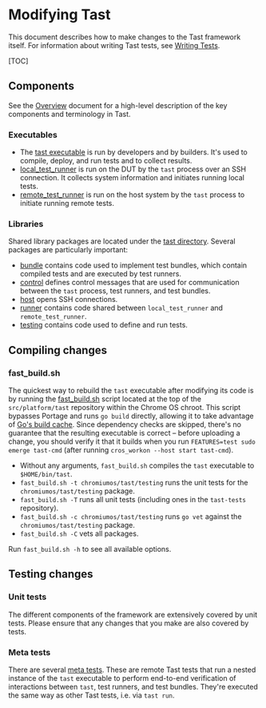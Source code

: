 # Modifying Tast

This document describes how to make changes to the Tast framework itself. For
information about writing Tast tests, see [Writing Tests].

[Writing Tests]: writing_tests.md

[TOC]

## Components

See the [Overview] document for a high-level description of the key components
and terminology in Tast.

[Overview]: overview.md

### Executables

*   The [tast executable] is run by developers and by builders. It's used to
    compile, deploy, and run tests and to collect results.
*   [local_test_runner] is run on the DUT by the `tast` process over an SSH
    connection. It collects system information and initiates running local
    tests.
*   [remote_test_runner] is run on the host system by the `tast` process to
    initiate running remote tests.

### Libraries

Shared library packages are located under the [tast directory]. Several packages
are particularly important:

*   [bundle] contains code used to implement test bundles, which contain
    compiled tests and are executed by test runners.
*   [control] defines control messages that are used for communication between
    the `tast` process, test runners, and test bundles.
*   [host] opens SSH connections.
*   [runner] contains code shared between `local_test_runner` and
    `remote_test_runner`.
*   [testing] contains code used to define and run tests.

[tast executable]: https://chromium.googlesource.com/chromiumos/platform/tast/+/master/src/chromiumos/cmd/tast/
[local_test_runner]: https://chromium.googlesource.com/chromiumos/platform/tast/+/master/src/chromiumos/cmd/local_test_runner/
[remote_test_runner]: https://chromium.googlesource.com/chromiumos/platform/tast/+/master/src/chromiumos/cmd/remote_test_runner/
[tast directory]: https://chromium.googlesource.com/chromiumos/platform/tast/+/master/src/chromiumos/tast/
[bundle]: https://chromium.googlesource.com/chromiumos/platform/tast/+/master/src/chromiumos/tast/bundle/
[control]: https://chromium.googlesource.com/chromiumos/platform/tast/+/master/src/chromiumos/tast/control/
[host]: https://chromium.googlesource.com/chromiumos/platform/tast/+/master/src/chromiumos/tast/host/
[runner]: https://chromium.googlesource.com/chromiumos/platform/tast/+/master/src/chromiumos/tast/runner/
[testing]: https://chromium.googlesource.com/chromiumos/platform/tast/+/master/src/chromiumos/tast/testing/

## Compiling changes

### fast_build.sh

The quickest way to rebuild the `tast` executable after modifying its code is by
running the [fast_build.sh] script located at the top of the `src/platform/tast`
repository within the Chrome OS chroot. This script bypasses Portage and runs
`go build` directly, allowing it to take advantage of [Go's build cache]. Since
dependency checks are skipped, there's no guarantee that the resulting
executable is correct – before uploading a change, you should verify it that it
builds when you run `FEATURES=test sudo emerge tast-cmd` (after running
`cros_workon --host start tast-cmd`).

*   Without any arguments, `fast_build.sh` compiles the `tast` executable to
    `$HOME/bin/tast`.
*   `fast_build.sh -t chromiumos/tast/testing` runs the unit tests for the
    `chromiumos/tast/testing` package.
*   `fast_build.sh -T` runs all unit tests (including ones in the `tast-tests`
    repository).
*   `fast_build.sh -c chromiumos/tast/testing` runs `go vet` against the
    `chromiumos/tast/testing` package.
*   `fast_build.sh -C` vets all packages.

Run `fast_build.sh -h` to see all available options.

[fast_build.sh]: https://chromium.googlesource.com/chromiumos/platform/tast/+/master/fast_build.sh
[Go's build cache]: https://golang.org/cmd/go/#hdr-Build_and_test_caching

## Testing changes

### Unit tests

The different components of the framework are extensively covered by unit tests.
Please ensure that any changes that you make are also covered by tests.

### Meta tests

There are several [meta tests]. These are remote Tast tests that run a nested
instance of the `tast` executable to perform end-to-end verification of
interactions between `tast`, test runners, and test bundles. They're executed
the same way as other Tast tests, i.e. via `tast run`.

[meta tests]: https://chromium.googlesource.com/chromiumos/platform/tast-tests/+/HEAD/src/chromiumos/tast/remote/bundles/cros/meta/
